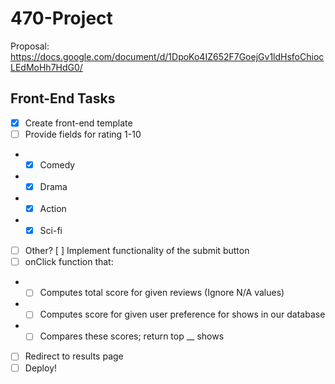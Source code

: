 # 470-Project
Proposal: https://docs.google.com/document/d/1DpoKo4IZ652F7GoejGv1ldHsfoChiocLEdMoHh7HdG0/

## Front-End Tasks
- [x] Create front-end template
- [ ] Provide fields for rating 1-10
 - - [x] Comedy
 - - [x] Drama
 - - [x] Action
 - - [x] Sci-fi
 - [ ] Other?
[ ] Implement functionality of the submit button
 - [ ] onClick function that:
 -  - [ ] Computes total score for given reviews (Ignore N/A values)
 -  - [ ] Computes score for given user preference for shows in our database
 -  - [ ] Compares these scores; return top __ shows
 -  [ ] Redirect to results page
- [ ] Deploy!
